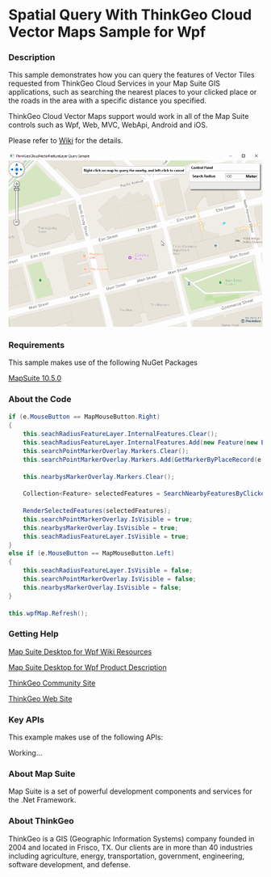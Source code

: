 # Spatial Query With ThinkGeo Cloud Vector Maps Sample for Wpf

### Description

This sample demonstrates how you can query the features of Vector Tiles requested from ThinkGeo Cloud Services in your Map Suite GIS applications, such as searching the nearest places to your clicked place or the roads in the area with a specific distance you specified.

ThinkGeo Cloud Vector Maps support would work in all of the Map Suite controls such as Wpf, Web, MVC, WebApi, Android and iOS.

Please refer to [Wiki](https://wiki.thinkgeo.com/wiki/map_suite_desktop_for_wpf) for the details.

![Screenshot](Screenshot.gif)

### Requirements
This sample makes use of the following NuGet Packages

[MapSuite 10.5.0](https://www.nuget.org/packages?q=ThinkGeo)

### About the Code
```csharp
if (e.MouseButton == MapMouseButton.Right)
{
    this.seachRadiusFeatureLayer.InternalFeatures.Clear();
    this.seachRadiusFeatureLayer.InternalFeatures.Add(new Feature(new EllipseShape(e.WorldLocation, int.Parse(this.txtSearchRadius.Text))));
    this.searchPointMarkerOverlay.Markers.Clear();
    this.searchPointMarkerOverlay.Markers.Add(GetMarkerByPlaceRecord(e.WorldLocation, "searchPoint", null));

    this.nearbysMarkerOverlay.Markers.Clear();

    Collection<Feature> selectedFeatures = SearchNearbyFeaturesByClickedLocation(e.WorldLocation, int.Parse(this.txtSearchRadius.Text));

    RenderSelectedFeatures(selectedFeatures);
    this.searchPointMarkerOverlay.IsVisible = true;
    this.nearbysMarkerOverlay.IsVisible = true;
    this.seachRadiusFeatureLayer.IsVisible = true;
}
else if (e.MouseButton == MapMouseButton.Left)
{
    this.seachRadiusFeatureLayer.IsVisible = false;
    this.searchPointMarkerOverlay.IsVisible = false;
    this.nearbysMarkerOverlay.IsVisible = false;
}

this.wpfMap.Refresh();
```
### Getting Help


[Map Suite Desktop for Wpf Wiki Resources](https://wiki.thinkgeo.com/wiki/map_suite_desktop_for_wpf)

[Map Suite Desktop for Wpf Product Description](https://thinkgeo.com/gis-ui-controls#wpf-platforms)

[ThinkGeo Community Site](http://community.thinkgeo.com/)

[ThinkGeo Web Site](http://www.thinkgeo.com)

### Key APIs
This example makes use of the following APIs:

Working...


### About Map Suite
Map Suite is a set of powerful development components and services for the .Net Framework.

### About ThinkGeo
ThinkGeo is a GIS (Geographic Information Systems) company founded in 2004 and located in Frisco, TX. Our clients are in more than 40 industries including agriculture, energy, transportation, government, engineering, software development, and defense.
